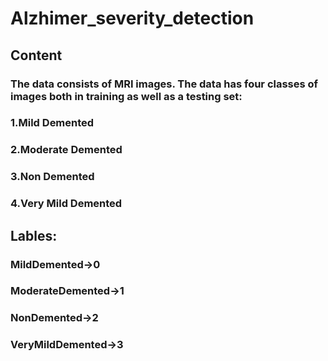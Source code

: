 # Alzhimer_severity_detection
## Content
### The data consists of MRI images. The data has four classes of images both in training as well as a testing set:
### 1.Mild Demented
### 2.Moderate Demented
### 3.Non Demented
### 4.Very Mild Demented

## Lables:
###   MildDemented->0
###   ModerateDemented->1
###   NonDemented->2
###   VeryMildDemented->3
